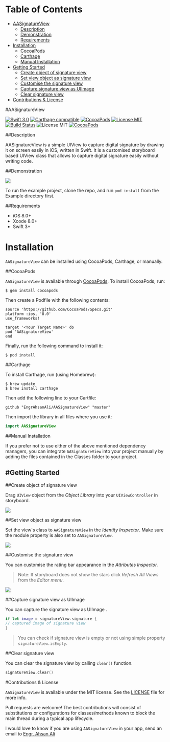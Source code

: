 # Table of Contents

- [AASignatureView](#section-id-4)
  - [Description](#section-id-10)
  - [Demonstration](#section-id-16)
  - [Requirements](#section-id-26)
- [Installation](#section-id-32)
  - [CocoaPods](#section-id-37)
  - [Carthage](#section-id-63)
  - [Manual Installation](#section-id-82)
- [Getting Started](#section-id-87)
  - [Create object of signature view](#section-id-90)
  - [Set view object as signature view](#section-id-104)
  - [Customise the signature view](#section-id-112)
  - [Capture signature view as UIImage](#section-id-132)
  - [Clear signature view](#section-id-150)
- [Contributions & License](#section-id-156)


<div id='section-id-4'/>

#AASignatureView

[![Swift 3.0](https://img.shields.io/badge/Swift-3.0-orange.svg?style=flat)](https://developer.apple.com/swift/) [![Carthage compatible](https://img.shields.io/badge/Carthage-compatible-4BC51D.svg?style=flat)](https://github.com/Carthage/Carthage) [![CocoaPods](https://img.shields.io/cocoapods/v/AASignatureView.svg)](http://cocoadocs.org/docsets/AASignatureView) [![License MIT](https://img.shields.io/badge/License-MIT-blue.svg?style=flat)](https://github.com/Carthage/Carthage) [![Build Status](https://travis-ci.org/EngrAhsanAli/AASignatureView.svg?branch=master)](https://travis-ci.org/EngrAhsanAli/AASignatureView) 
![License MIT](https://img.shields.io/github/license/mashape/apistatus.svg) [![CocoaPods](https://img.shields.io/cocoapods/p/AASignatureView.svg)]()


<div id='section-id-10'/>

##Description


AASignatureView is a simple UIView to capture digital signature by drawing it on screen easily in iOS, written in Swift. It is a customised storyboard based UIView class that allows to capture digital signature easily without writing code.


<div id='section-id-16'/>

##Demonstration



![](https://github.com/EngrAhsanAli/AASignatureView/blob/master/Screenshots/demo.gif)


To run the example project, clone the repo, and run `pod install` from the Example directory first.


<div id='section-id-26'/>

##Requirements

- iOS 8.0+
- Xcode 8.0+
- Swift 3+

<div id='section-id-32'/>

# Installation

`AASignatureView` can be installed using CocoaPods, Carthage, or manually.


<div id='section-id-37'/>

##CocoaPods

`AASignatureView` is available through [CocoaPods](http://cocoapods.org). To install CocoaPods, run:

`$ gem install cocoapods`

Then create a Podfile with the following contents:

```
source 'https://github.com/CocoaPods/Specs.git'
platform :ios, '8.0'
use_frameworks!

target '<Your Target Name>' do
pod 'AASignatureView'
end

```

Finally, run the following command to install it:
```
$ pod install
```



<div id='section-id-63'/>

##Carthage

To install Carthage, run (using Homebrew):
```
$ brew update
$ brew install carthage
```
Then add the following line to your Cartfile:

```
github "EngrAhsanAli/AASignatureView" "master"
```

Then import the library in all files where you use it:
```swift
import AASignatureView
```


<div id='section-id-82'/>

##Manual Installation

If you prefer not to use either of the above mentioned dependency managers, you can integrate `AASignatureView` into your project manually by adding the files contained in the Classes folder to your project.


<div id='section-id-87'/>

#Getting Started
----------

<div id='section-id-90'/>

##Create object of signature view

Drag `UIView` object from the *Object Library* into your `UIViewController` in storyboard.

![](https://github.com/EngrAhsanAli/AASignatureView/blob/master/Screenshots/Step1.png)

<div id='section-id-104'/>

##Set view object as signature view

Set the view's class to `AASignatureView` in the *Identity Inspector*.
Make sure the module property is also set to  `AASignatureView`.

![](https://github.com/EngrAhsanAli/AASignatureView/blob/master/Screenshots/Step2.png)

<div id='section-id-112'/>

##Customise the signature view

You can customise the rating bar appearance in the *Attributes Inspector.* 

> Note: If storyboard does not show the stars click *Refresh All Views* from the *Editor menu*.

![](https://github.com/EngrAhsanAli/AASignatureView/blob/master/Screenshots/Step3.png)

<div id='section-id-132'/>

##Capture signature view as UIImage

You can capture the signature view as UIImage .

```swift
if let image = signatureView.signature {
// captured image of signature view
}
```

> You can check if signature view is empty or not using simple property `signatureView.isEmpty`.

<div id='section-id-150'/>

##Clear signature view

You can clear the signature view by calling `clear()` function.

```swift
signatureView.clear()
```

<div id='section-id-156'/>

#Contributions & License

`AASignatureView` is available under the MIT license. See the [LICENSE](./LICENSE) file for more info.

Pull requests are welcome! The best contributions will consist of substitutions or configurations for classes/methods known to block the main thread during a typical app lifecycle.

I would love to know if you are using `AASignatureView` in your app, send an email to [Engr. Ahsan Ali](mailto:hafiz.m.ahsan.ali@gmail.com)

